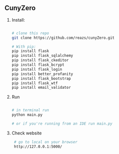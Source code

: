 ## CunyZero

1. Install:
    
    ```bash
    
    # clone this repo
    git clone https://github.com/reazs/cunyZero.git
    
    # With pip:
    pip install flask
    pip install flask_sqlalchemy
    pip install flask_ckeditor
    pip install flask_bcrypt
    pip install flask_login
    pip install better_profanity
    pip install flask_bootstrap
    pip install flask_wtf
    pip install email_validator
   ```
 
    
1. Run
    
    ```bash
    
    # in terminal run
    python main.py
    
    # or if you're running from an IDE run main.py
   
    ```

1. Check website
   ```bash
    # go to local on your browser
    http://127.0.0.1:5000/
   ```
